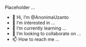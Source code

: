 Placeholder ...

- 👋 Hi, I’m @AnonimaUzanto
- 👀 I’m interested in ...
- 🌱 I’m currently learning ...
- 💞️ I’m looking to collaborate on ...
- 📫 How to reach me ...

<!---
AnonimaUzanto/AnonimaUzanto is a ✨ special ✨ repository because its `README.md` (this file) appears on your GitHub profile.
You can click the Preview link to take a look at your changes.
--->
